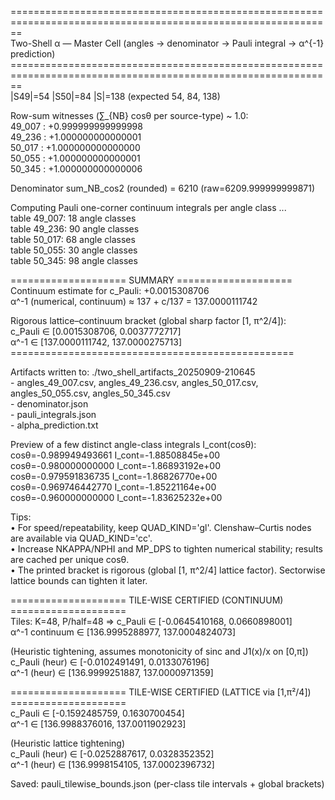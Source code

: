\==============================================================================================================  
Two-Shell α — Master Cell (angles → denominator → Pauli integral → α^{-1} prediction)  
\==============================================================================================================  
|S49|=54  |S50|=84  |S|=138  (expected 54, 84, 138\)

Row-sum witnesses (∑\_{NB} cosθ per source-type) \~ 1.0:  
  49\_007   : \+0.999999999999998  
  49\_236   : \+1.000000000000001  
  50\_017   : \+1.000000000000000  
  50\_055   : \+1.000000000000001  
  50\_345   : \+1.000000000000006

Denominator sum\_NB\_cos2  (rounded) \= 6210  (raw=6209.999999999871)

Computing Pauli one-corner continuum integrals per angle class ...  
  table 49\_007: 18 angle classes  
  table 49\_236: 90 angle classes  
  table 50\_017: 68 angle classes  
  table 50\_055: 30 angle classes  
  table 50\_345: 98 angle classes

\==================== SUMMARY \====================  
Continuum estimate for c\_Pauli: \+0.0015308706  
α^-1 (numerical, continuum)  ≈ 137 \+ c/137 \= 137.0000111742

Rigorous lattice–continuum bracket (global sharp factor \[1, π^2/4\]):  
 c\_Pauli ∈ \[0.0015308706, 0.0037772717\]  
 α^-1  ∈ \[137.0000111742, 137.0000275713\]  
\=================================================

Artifacts written to: ./two\_shell\_artifacts\_20250909-210645  
 \- angles\_49\_007.csv, angles\_49\_236.csv, angles\_50\_017.csv, angles\_50\_055.csv, angles\_50\_345.csv  
 \- denominator.json  
 \- pauli\_integrals.json  
 \- alpha\_prediction.txt

Preview of a few distinct angle-class integrals I\_cont(cosθ):  
  cosθ=-0.989949493661  I\_cont=-1.88508845e+00  
  cosθ=-0.980000000000  I\_cont=-1.86893192e+00  
  cosθ=-0.979591836735  I\_cont=-1.86826770e+00  
  cosθ=-0.969746442770  I\_cont=-1.85221164e+00  
  cosθ=-0.960000000000  I\_cont=-1.83625232e+00

Tips:  
  • For speed/repeatability, keep QUAD\_KIND='gl'. Clenshaw–Curtis nodes are available via QUAD\_KIND='cc'.  
  • Increase NKAPPA/NPHI and MP\_DPS to tighten numerical stability; results are cached per unique cosθ.  
  • The printed bracket is rigorous (global \[1, π^2/4\] lattice factor). Sectorwise lattice bounds can tighten it later.

\==================== TILE-WISE CERTIFIED (CONTINUUM) \====================  
Tiles: K=48, P/half=48  ⇒  c\_Pauli ∈ \[-0.0645410168, 0.0660898001\]  
α^-1 continuum ∈ \[136.9995288977, 137.0004824073\]

(Heuristic tightening, assumes monotonicity of sinc and J1(x)/x on \[0,π\])  
c\_Pauli (heur) ∈ \[-0.0102491491, 0.0133076196\]  
α^-1   (heur) ∈ \[136.9999251887, 137.0000971359\]

\==================== TILE-WISE CERTIFIED (LATTICE via \[1,π²/4\]) \====================  
c\_Pauli ∈ \[-0.1592485759, 0.1630700454\]  
α^-1   ∈ \[136.9988376016, 137.0011902923\]

(Heuristic lattice tightening)  
c\_Pauli (heur) ∈ \[-0.0252887617, 0.0328352352\]  
α^-1   (heur) ∈ \[136.9998154105, 137.0002396732\]

Saved: pauli\_tilewise\_bounds.json  (per-class tile intervals \+ global brackets)
